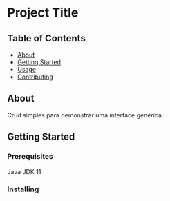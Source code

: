 # Project Title

## Table of Contents

- [About](#about)
- [Getting Started](#getting_started)
- [Usage](#usage)
- [Contributing](../CONTRIBUTING.md)

## About <a name = "about"></a>
Crud simples para demonstrar uma interface genérica.

## Getting Started <a name = "getting_started"></a>

### Prerequisites
Java JDK 11 

### Installing

